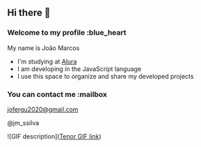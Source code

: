 ## Hi there 👋
### Welcome to my profile :blue_heart

My name is João Marcos

- I'm studying at [Alura](https://www.alura.com.br)
- I am developing in the JavaScript language
- I use this space to organize and share my developed projects

### You can contact me :mailbox

jofergu2020@gmail.com

@jm_ssilva

![GIF description]([Tenor GIF link](https://media.tenor.com/uUy7LkxW1R4AAAAM/neymar-neymar-jr.gif))
